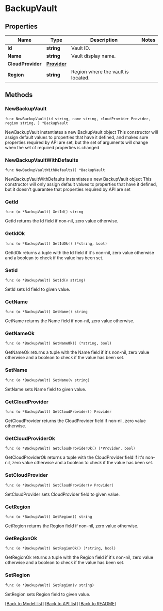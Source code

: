 # BackupVault

## Properties

Name | Type | Description | Notes
------------ | ------------- | ------------- | -------------
**Id** | **string** | Vault ID. | 
**Name** | **string** | Vault display name. | 
**CloudProvider** | [**Provider**](Provider.md) |  | 
**Region** | **string** | Region where the vault is located. | 

## Methods

### NewBackupVault

`func NewBackupVault(id string, name string, cloudProvider Provider, region string, ) *BackupVault`

NewBackupVault instantiates a new BackupVault object
This constructor will assign default values to properties that have it defined,
and makes sure properties required by API are set, but the set of arguments
will change when the set of required properties is changed

### NewBackupVaultWithDefaults

`func NewBackupVaultWithDefaults() *BackupVault`

NewBackupVaultWithDefaults instantiates a new BackupVault object
This constructor will only assign default values to properties that have it defined,
but it doesn't guarantee that properties required by API are set

### GetId

`func (o *BackupVault) GetId() string`

GetId returns the Id field if non-nil, zero value otherwise.

### GetIdOk

`func (o *BackupVault) GetIdOk() (*string, bool)`

GetIdOk returns a tuple with the Id field if it's non-nil, zero value otherwise
and a boolean to check if the value has been set.

### SetId

`func (o *BackupVault) SetId(v string)`

SetId sets Id field to given value.


### GetName

`func (o *BackupVault) GetName() string`

GetName returns the Name field if non-nil, zero value otherwise.

### GetNameOk

`func (o *BackupVault) GetNameOk() (*string, bool)`

GetNameOk returns a tuple with the Name field if it's non-nil, zero value otherwise
and a boolean to check if the value has been set.

### SetName

`func (o *BackupVault) SetName(v string)`

SetName sets Name field to given value.


### GetCloudProvider

`func (o *BackupVault) GetCloudProvider() Provider`

GetCloudProvider returns the CloudProvider field if non-nil, zero value otherwise.

### GetCloudProviderOk

`func (o *BackupVault) GetCloudProviderOk() (*Provider, bool)`

GetCloudProviderOk returns a tuple with the CloudProvider field if it's non-nil, zero value otherwise
and a boolean to check if the value has been set.

### SetCloudProvider

`func (o *BackupVault) SetCloudProvider(v Provider)`

SetCloudProvider sets CloudProvider field to given value.


### GetRegion

`func (o *BackupVault) GetRegion() string`

GetRegion returns the Region field if non-nil, zero value otherwise.

### GetRegionOk

`func (o *BackupVault) GetRegionOk() (*string, bool)`

GetRegionOk returns a tuple with the Region field if it's non-nil, zero value otherwise
and a boolean to check if the value has been set.

### SetRegion

`func (o *BackupVault) SetRegion(v string)`

SetRegion sets Region field to given value.



[[Back to Model list]](../README.md#documentation-for-models) [[Back to API list]](../README.md#documentation-for-api-endpoints) [[Back to README]](../README.md)


